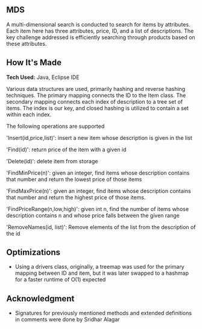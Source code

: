 ## MDS
A multi-dimensional search is conducted to search for items by attributes. Each item here has three attributes, price, ID, and a list of descriptions. The key challenge addressed is efficiently searching through products based on these attributes.

## How It's Made
**Tech Used:** Java, Eclipse IDE

Various data structures are used, primarily hashing and reverse hashing techniques. The primary mapping connects the ID to the Item class. The secondary mapping connects each index of description to a tree set of items. The index is our key, and closed hashing is utilized to contain a set within each index. 

The following operations are supported

'Insert(id,price,list)': insert a new item whose description is given in the list

'Find(id)': return price of the item with a given id 

'Delete(id)': delete item from storage

'FindMinPrice(n)': given an integer, find items whose description contains that number and return the lowest price of those items

'FindMaxPrice(n)': given an integer, find items whose description contains that number and return the highest price of those items.

'FindPriceRange(n,low,high)': given int n, find the number of items whose description contains n and whose price falls between the given range

'RemoveNames(id, list)': Remove elements of the list from the description of the id

## Optimizations
 * Using a drivers class, originally, a treemap was used for the primary mapping between ID and item, but it was later swapped to a hashmap for a faster runtime of O(1) expected

## Acknowledgment
* Signatures for previously mentioned methods and extended definitions in comments were done by Sridhar Alagar 





